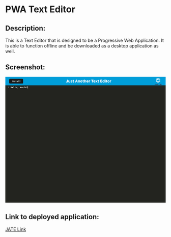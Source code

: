 # PWA Text Editor

## Description:

This is a Text Editor that is designed to be a Progressive Web Application. It is able to function offline and be downloaded as a desktop application as well. 

## Screenshot:

![Text Editor Screenshot.](./Develop/client/src/images/Screen%20Shot%202023-03-10%20at%2011.25.02%20PM.png)

## Link to deployed application:

[JATE Link](https://nameless-everglades-88918.herokuapp.com/)